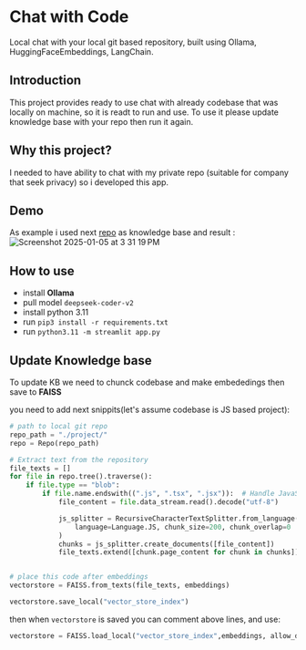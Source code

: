 # Chat with Code 
Local chat with your local git based repository, built using Ollama, HuggingFaceEmbeddings, LangChain. 


## Introduction 
This project provides ready to use chat with already codebase that was locally on machine, so it is readt to run and use. To use it please update knowledge base with your repo then run it again. 

## Why this project? 
I needed to have ability to chat with my private repo (suitable for company that seek privacy) so i developed this app. 


## Demo 
As example i used next [repo](https://github.com/MahmoudMabrok/QuranyApp) as knowledge base and result : 
![Screenshot 2025-01-05 at 3 31 19 PM](https://github.com/user-attachments/assets/5341074a-a535-4ba7-a8ee-852744bfac22)


## How to use 
- install **Ollama**
- pull model `deepseek-coder-v2`
- install python 3.11
- run `pip3 install -r requirements.txt`
- run `python3.11 -m streamlit app.py`

## Update Knowledge base 
To update KB we need to chunck codebase and make embededings then save to **FAISS**

you need to add next snippits(let's assume codebase is JS based project): 

```python
# path to local git repo
repo_path = "./project/"
repo = Repo(repo_path)

# Extract text from the repository
file_texts = []
for file in repo.tree().traverse():
    if file.type == "blob":
        if file.name.endswith((".js", ".tsx", ".jsx")):  # Handle JavaScript files
            file_content = file.data_stream.read().decode("utf-8")

            js_splitter = RecursiveCharacterTextSplitter.from_language(
                language=Language.JS, chunk_size=200, chunk_overlap=0
            )
            chunks = js_splitter.create_documents([file_content])
            file_texts.extend([chunk.page_content for chunk in chunks])            


# place this code after embeddings
vectorstore = FAISS.from_texts(file_texts, embeddings)

vectorstore.save_local("vector_store_index")


```
then when `vectorstore` is saved you can comment above lines, and use: 
```python
vectorstore = FAISS.load_local("vector_store_index",embeddings, allow_dangerous_deserialization=True )
```
